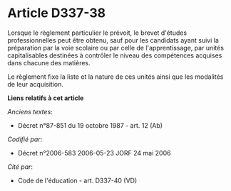 # Article D337-38

Lorsque le règlement particulier le prévoit, le brevet d'études professionnelles peut être obtenu, sauf pour les candidats
ayant suivi la préparation par la voie scolaire ou par celle de l'apprentissage, par unités capitalisables destinées à
contrôler le niveau des compétences acquises dans chacune des matières.

Le règlement fixe la liste et la nature de ces unités ainsi que les modalités de leur acquisition.

**Liens relatifs à cet article**

_Anciens textes_:

  - Décret n°87-851 du 19 octobre 1987 - art. 12 (Ab)

_Codifié par_:

  - Décret n°2006-583 2006-05-23 JORF 24 mai 2006

_Cité par_:

  - Code de l'éducation - art. D337-40 (VD)
